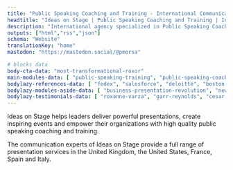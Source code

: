 ```yaml
---
title: "Public Speaking Coaching and Training - International Communication Agency"
headtitle: "Ideas on Stage | Public Speaking Coaching and Training | International Agency"
description: "International agency specialized in Public Speaking Coaching and Training and Presentation Creation. We cover North America and Europe."
outputs: ["html","rss","json"]
schema: "Website"
translationKey: "home"
mastodon: "https://mastodon.social/@pmorsa"

# blocks data
body-cta-data: "most-transformational-roxor"
main-modules-data: [ "public-speaking-training", "public-speaking-coaching", "communication-consulting" ]
bodylazy-references-data: [ "fedex", "salesforce", "deloitte", "boston-scientific", "google", "disney", "wbg", "ashoka", "lacoste", "business-france", "safran", "colombus-consulting", "edf", "loreal", "pierre-fabre", "insead", "em-lyon", "biogen"  ]
bodylazy-modules-aside-data: [ "business-presentation-revolution", "news" ]
bodylazy-testimonials-data: [ "roxanne-varza", "garr-reynolds", "cesar-harada", "nicolas-beau", "david-musotte" ]
---
```

Ideas on Stage helps leaders deliver powerful presentations, create inspiring events and empower their organizations with high quality public speaking coaching and training.

The communication experts of Ideas on Stage provide a full range of presentation services in the United Kingdom, the United States, France, Spain and Italy.
